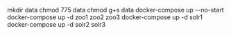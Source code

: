 
mkdir data
chmod 775 data
chmod g+s data
docker-compose up --no-start
docker-compose up -d zoo1 zoo2 zoo3
docker-compose up -d solr1
docker-compose up -d solr2 solr3